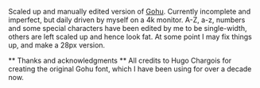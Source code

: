 Scaled up and manually edited version of [Gohu](https://font.gohu.org/). Currently incomplete and imperfect, but daily driven by myself on a 4k monitor.
A-Z, a-z, numbers and some special characters have been edited by me to be single-width, others are left scaled up and hence look fat.
At some point I may fix things up, and make a 28px version.


** Thanks and acknowledgments **
All credits to Hugo Chargois for creating the original Gohu font, which I have been using for over a decade now.
